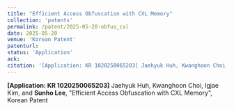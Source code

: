 ```yaml
---
title: "Efficient Access Obfuscation with CXL Memory"
collection: 'patents'
permalink: /patent/2025-05-20-obfus_cxl
date: 2025-05-20
venue: 'Korean Patent'
patenturl:
status: 'Application'
ack:
citation: '[Application: KR 1020250065203] Jaehyuk Huh, Kwanghoon Choi, Igjae Kim, and Sunho Lee, &quot;Efficient Access Obfuscation with CXL Memory&quot;, Korean Patent'
---
```

**[Application: KR 1020250065203]** Jaehyuk Huh, Kwanghoon Choi, Igjae Kim, and **Sunho Lee**, &quot;Efficient Access Obfuscation with CXL Memory&quot;, Korean Patent
